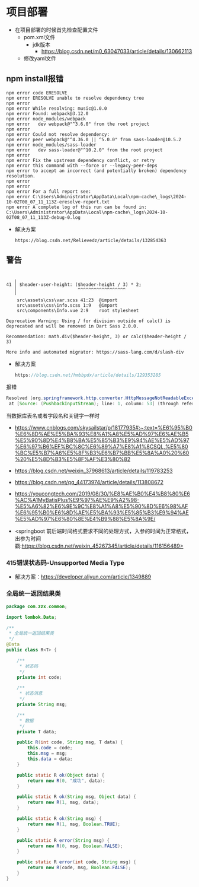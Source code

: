 # 项目部署

- 在项目部署的时候首先检查配置文件
  - pom.xml文件
    - jdk版本
      - https://blog.csdn.net/m0_63047033/article/details/130662113
  - 修改yaml文件









## npm install报错

```shell
npm error code ERESOLVE
npm error ERESOLVE unable to resolve dependency tree
npm error
npm error While resolving: music@1.0.0
npm error Found: webpack@3.12.0
npm error node_modules/webpack
npm error   dev webpack@"^3.6.0" from the root project
npm error
npm error Could not resolve dependency:
npm error peer webpack@"^4.36.0 || ^5.0.0" from sass-loader@10.5.2
npm error node_modules/sass-loader
npm error   dev sass-loader@"^10.2.0" from the root project
npm error
npm error Fix the upstream dependency conflict, or retry
npm error this command with --force or --legacy-peer-deps
npm error to accept an incorrect (and potentially broken) dependency resolution.
npm error
npm error
npm error For a full report see:
npm error C:\Users\Administrator\AppData\Local\npm-cache\_logs\2024-10-02T08_07_11_113Z-eresolve-report.txt
npm error A complete log of this run can be found in: C:\Users\Administrator\AppData\Local\npm-cache\_logs\2024-10-02T08_07_11_113Z-debug-0.log
```

- 解决方案

  ```shell
  https://blog.csdn.net/Relievedz/article/details/132854363
  ```

  

## 警告

```shell

   ╷
41 │ $header-user-height: ($header-height / 3) * 2;
   │                       ^^^^^^^^^^^^^^^^^^
   ╵
    src\assets\css\var.scss 41:23  @import
    src\assets\css\info.scss 1:9   @import
    src\components\Info.vue 2:9    root stylesheet

Deprecation Warning: Using / for division outside of calc() is deprecated and will be removed in Dart Sass 2.0.0.

Recommendation: math.div($header-height, 3) or calc($header-height / 3)

More info and automated migrator: https://sass-lang.com/d/slash-div

```

- 解决方案

  ```java
  https://blog.csdn.net/hmbbpdx/article/details/129353285
  ```





报错

```java
Resolved [org.springframework.http.converter.HttpMessageNotReadableException: JSON parse error: Cannot deserialize value of type `java.util.Date` from String "2024-10-1": not a valid representation (error: Failed to parse Date value '2024-10-1': Cannot parse date "2024-10-1": while it seems to fit format 'yyyy-MM-dd', parsing fails (leniency? null)); nested exception is com.fasterxml.jackson.databind.exc.InvalidFormatException: Cannot deserialize value of type `java.util.Date` from String "2024-10-1": not a valid representation (error: Failed to parse Date value '2024-10-1': Cannot parse date "2024-10-1": while it seems to fit format 'yyyy-MM-dd', parsing fails (leniency? null))
 at [Source: (PushbackInputStream); line: 1, column: 53] (through reference chain: com.zzx.entity.po.Singer["birth"])]
```





当数据库表名或者字段名和关键字一样时

- https://www.cnblogs.com/skysailstar/p/18177935#:~:text=%E6%95%B0%E6%8D%AE%E5%BA%93%E8%A1%A8%E5%AD%97%E6%AE%B5%E5%90%8D%E4%B8%BA%E5%85%B3%E9%94%AE%E5%AD%97%E6%97%B6%EF%BC%8C%E6%89%A7%E8%A1%8CSQL,%E5%80%BC%E5%B7%A6%E5%8F%B3%E6%B7%BB%E5%8A%A0%20%60%20%E5%8D%B3%E5%8F%AF%E3%80%82
- https://blog.csdn.net/weixin_37968613/article/details/119783253
- https://blog.csdn.net/qq_44173974/article/details/113808672
- https://youcongtech.com/2019/08/30/%E8%AE%B0%E4%B8%80%E6%AC%A1MyBatisPlus%E9%97%AE%E9%A2%98-%E5%A6%82%E6%9E%9C%E8%A1%A8%E5%90%8D%E6%98%AF%E6%95%B0%E6%8D%AE%E5%BA%93%E5%85%B3%E9%94%AE%E5%AD%97%E6%80%8E%E4%B9%88%E5%8A%9E/

- <springboot 前后端时间格式要求不同的处理方式，入参的时间为正常格式，出参为时间戳:https://blog.csdn.net/weixin_45267345/article/details/116156489>





### 415错误状态码-Unsupported Media Type

- 解决方案：https://developer.aliyun.com/article/1349889







### 全局统一返回结果类

```java
package com.zzx.common;

import lombok.Data;

/**
 * 全局统一返回结果类
 */
@Data
public class R<T> {

    /**
     * 状态码
     */
    private int code;

    /**
     * 状态消息
     */
    private String msg;

    /**
     * 数据
     */
    private T data;

    public R(int code, String msg, T data) {
        this.code = code;
        this.msg = msg;
        this.data = data;
    }

    public static R ok(Object data) {
        return new R(0, "成功", data);
    }

    public static R ok(String msg, Object data) {
        return new R(1, msg, data);
    }

    public static R ok(String msg) {
        return new R(1, msg, Boolean.TRUE);
    }

    public static R error(String msg) {
        return new R(0, msg, Boolean.FALSE);
    }

    public static R error(int code, String msg) {
        return new R(code, msg, Boolean.FALSE);
    }
}
```

